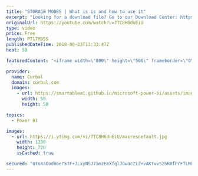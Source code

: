 ```yaml
---
title: "STORAGE MODES | What is is and how to use it"
excerpt: "Looking for a download file? Go to our Download Center: https://curbal.com/donwload-center  SUBSCRIBE to learn more about Power and Excel BI! https://www.youtube.com/channel/UCJ7UhloHSA4wAqPzyi6TOkw?sub_confirmation=1  Our PLAYLISTS: - Join our DAX Fridays! Series: https://goo.gl/FtUWUX - Power BI dashboards"
originalUrl: https://youtube.com/watch?v=7TC8H6duEiU
type: video
price: Free
length: PT17M35S
publishedDateTime: 2018-08-23T13:33:47Z
heat: 50

featuredContent: "<iframe width=\"800\" height=\"500\" frameborder=\"0\" src=\"https://www.youtube.com/embed/7TC8H6duEiU\" allow=\"accelerometer; autoplay; encrypted-media; gyroscope; picture-in-picture\" allowfullscreen></iframe>"

provider:
  name: Curbal
  domain: curbal.com
  images:
    - url: https://smartableai.github.io/microsoft-power-bi/assets/images/organizations/curbal.com-50x50.jpg
      width: 50
      height: 50

topics:
  - Power BI

images:
  - url: https://i.ytimg.com/vi/7TC8H6duEiU/maxresdefault.jpg
    width: 1280
    height: 720
    isCached: true

secured: "QToXaOodHoer5TF+JLxyNSJ7amzE8XfqlJGwacZiZ+vAKTvvS2SRRfPrFfLMmLDHr14AGvUb80H9LQaXDtS8IkyUgeFmyq+CffkMsWnT9fmP/JZWDuqIUcwDSI/UErREiH4ulsGltUAQAgBcwaCW+3l5WVbLzi37DVONhm10528hicgnAPR0jDCUMfSE1z3orfruadaSLwG/AOrxJgCI6VBvKwoHIDkXlXy7uAKxvc9vtJNdm42nORRSAYxjp/qJoOSjZ8YCnhlXhMGp22MKO6HruGJIb2H2N17Fsm0UvT0ugM1J0h6NEpxdNfj8AS0QNmPW42x7n0fNmscJHepi5qMhNPMa6GKbicGYmwt0946mt6mRzR7AwZy15yoOSqh08uvIFbSoRS0eMoSAxGd8PxB1ZUluiOcxk8VtIl/5oOM=;ToAo83WYBgj9CHGh2K/urQ=="
---
```


